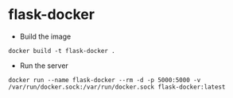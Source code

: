 # flask-docker
* Build the image
```
docker build -t flask-docker .
```
* Run the server
```
docker run --name flask-docker --rm -d -p 5000:5000 -v /var/run/docker.sock:/var/run/docker.sock flask-docker:latest
```
